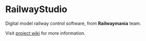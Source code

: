 # RailwayStudio
Digital model railway control software, from **Railwaymania** team.

Visit [project wiki](https://github.com/gllortc/railwaystudio/wiki) for more information.
